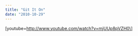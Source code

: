```yaml
---
title: "Git It On"
date: "2010-10-29"
---
```


\[youtube=http://www.youtube.com/watch?v=mjUUp8pVZH0\]
